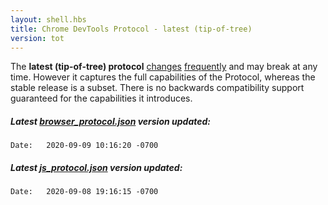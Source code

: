 ```yaml
---
layout: shell.hbs
title: Chrome DevTools Protocol - latest (tip-of-tree)
version: tot
---
```

The **latest (tip-of-tree) protocol** <a href="https://chromium.googlesource.com/chromium/src/+log/master/third_party/blink/renderer/core/inspector/browser_protocol.json">changes</a>
<a href="https://chromium.googlesource.com/v8/v8.git/+log/master/src/inspector/js_protocol.json">frequently</a> and may break at any time.
However it captures the full capabilities of the Protocol, whereas the stable release is a subset.
There is no backwards compatibility support guaranteed for the capabilities it introduces.

<h5 browser>Latest <a
   href="https://chromium.googlesource.com/chromium/src/+log/master/third_party/blink/renderer/core/inspector/browser_protocol.json">browser_protocol.json</a> version updated:</h5>
<code browser>Date:   2020-09-09 10:16:20 -0700
</code>

<h5 js>Latest <a
   href="https://chromium.googlesource.com/v8/v8/+/master/src/inspector/js_protocol.json">js_protocol.json</a> version updated:</h5>
<code js>Date:   2020-09-08 19:16:15 -0700
</code>
